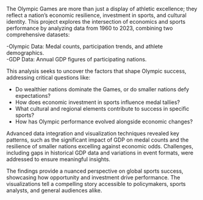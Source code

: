 The Olympic Games are more than just a display of athletic excellence; they reflect a nation’s economic resilience, investment in sports, and cultural identity. This project explores the intersection of economics and sports performance by analyzing data from 1960 to 2023, combining two comprehensive datasets:  

-Olympic Data: Medal counts, participation trends, and athlete demographics.  
-GDP Data: Annual GDP figures of participating nations.  

This analysis seeks to uncover the factors that shape Olympic success, addressing critical questions like:  
- Do wealthier nations dominate the Games, or do smaller nations defy expectations?  
- How does economic investment in sports influence medal tallies?  
- What cultural and regional elements contribute to success in specific sports?  
- How has Olympic performance evolved alongside economic changes?  

Advanced data integration and visualization techniques revealed key patterns, such as the significant impact of GDP on medal counts and the resilience of smaller nations excelling against economic odds. Challenges, including gaps in historical GDP data and variations in event formats, were addressed to ensure meaningful insights.  

The findings provide a nuanced perspective on global sports success, showcasing how opportunity and investment drive performance. The visualizations tell a compelling story accessible to policymakers, sports analysts, and general audiences alike. 
